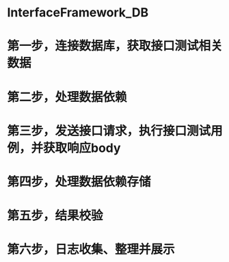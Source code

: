 # InterfaceFramework_DB
# 第一步，连接数据库，获取接口测试相关数据
# 第二步，处理数据依赖
# 第三步，发送接口请求，执行接口测试用例，并获取响应body
# 第四步，处理数据依赖存储
# 第五步，结果校验
# 第六步，日志收集、整理并展示
